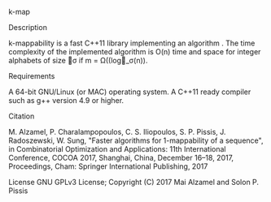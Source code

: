 k-map

Description

k-mappability is a fast C++11 library implementing an algorithm . The time complexity of the implemented algorithm is O(n) time and space  for  integer alphabets of size σ if m = Ω((log_σ(n)).

Requirements

A 64-bit GNU/Linux (or MAC) operating system.
A C++11 ready compiler such as g++ version 4.9 or higher.


Citation

M. Alzamel, P. Charalampopoulos, C. S. Iliopoulos, S. P. Pissis, J. Radoszewski, W. Sung, "Faster algorithms for 1-mappability of a sequence", in Combinatorial Optimization and Applications: 11th International Conference, COCOA 2017, Shanghai, China, December 16–18, 2017, Proceedings, Cham: Springer International Publishing, 2017

License
GNU GPLv3 License; Copyright (C) 2017 Mai Alzamel and Solon P. Pissis
